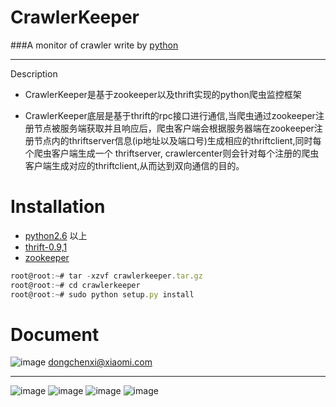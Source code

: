 # CrawlerKeeper


###A monitor of crawler write by [python](http://www.python.org/)

---------
Description

- CrawlerKeeper是基于zookeeper以及thrift实现的python爬虫监控框架

- CrawlerKeeper底层是基于thrift的rpc接口进行通信,当爬虫通过zookeeper注册节点被服务端获取并且响应后，爬虫客户端会根据服务器端在zookeeper注册节点内的thriftserver信息(ip地址以及端口号)生成相应的thriftclient,同时每个爬虫客户端生成一个 thriftserver, crawlercenter则会针对每个注册的爬虫客户端生成对应的thriftclient,从而达到双向通信的目的。

# Installation

 * [python2.6](http://www.python.org) 以上
 * [thrift-0.9,1](http://thrift.apache.org/)
 * [zookeeper](http://zookeeper.apache.org/)
 
 ```javascript
 root@root:~# tar -xzvf crawlerkeeper.tar.gz
 root@root:~# cd crawlerkeeper
 root@root:~# sudo python setup.py install
 ```
 
# Document
![image](http://image.box.xiaomi.com/mfsv2/download/s010/p01blhfKGYR3/uzw18E7TrejVkA.jpg)
[dongchenxi@xiaomi.com](http://image.box.xiaomi.com/mfsv2/download/s010/p01blhfKGYR3/uzw18E7TrejVkA.jpg)


----------
 ![image](http://image.box.xiaomi.com/mfsv2/download/s010/p01HYtmMj49e/g0DcsHAxyqvKSF.png)
 ![image](http://image.box.xiaomi.com/mfsv2/download/s010/p01nu0ccKWdA/soPspvseEROHHd.png)
 ![image](http://image.box.xiaomi.com/mfsv2/download/s010/p01UnrOoUv9T/QMUEBIfXcjtjb7.png)
 ![image](http://image.box.xiaomi.com/mfsv2/download/s010/p01AaHTB8kQ3/kMV5ng7A7BtK8J.png)
 
